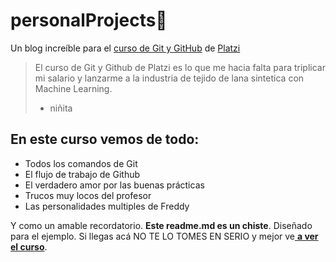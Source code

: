 # personalProjects💚
Un blog increíble para el [curso de Git y GitHub](https://platzi.com/clases/git-github/ "curso de Git y GitHub") de [Platzi](https://platzi.com/home "Platzi")
>El curso de Git y Github de Platzi es lo que me hacia falta para triplicar mi salario y lanzarme a la industria de tejido de lana sintetica con Machine Learning.
> - niñita

## En este curso vemos de todo:
 - Todos los comandos de Git 
 - El flujo de trabajo de Github
 - El verdadero amor por las buenas prácticas 
 - Trucos muy locos del profesor 
 - Las personalidades multiples de Freddy
 
Y como un amable recordatorio. **Este readme.md es un chiste**. Diseñado para el ejemplo. Si llegas acá NO TE LO TOMES EN SERIO y mejor ve[ **a ver el curso**](https://platzi.com/clases/git-github/ " a ver el curso"). 
